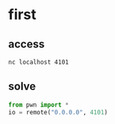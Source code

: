 # first 

## access

```
nc localhost 4101
```

## solve

```python
from pwn import *
io = remote("0.0.0.0", 4101)
```
